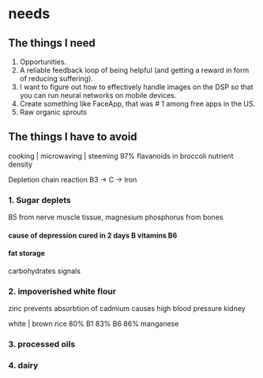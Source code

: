 # needs

## The things I need
1. Opportunities.
2. A reliable feedback loop of being helpful (and getting a reward in form of reducing suffering).
3. I want to figure out how to effectively handle images on the DSP so that you can run neural networks on mobile devices.
4. Create something like FaceApp, that was # 1 among free apps in the US.
5. Raw organic sprouts

## The things I have to avoid
cooking | microwaving | steeming 
97% flavanoids in broccoli
nutrient density

Depletion chain reaction
B3 -> C -> Iron 

### 1. Sugar deplets
B5 from nerve muscle tissue, 
magnesium phosphorus from bones
#### cause of depression cured in 2 days B vitamins B6

#### fat storage
carbohydrates signals

### 2. impoverished white flour
zinc prevents absorbtion of cadmium causes high blood pressure kidney 

white | brown rice 80% B1
83% B6
86% manganese


### 3. processed oils


### 4. dairy


